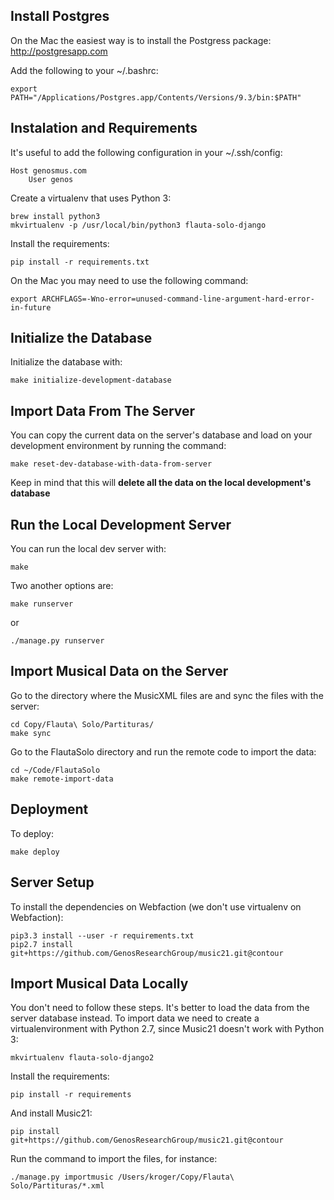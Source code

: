## Install Postgres

On the Mac the easiest way is to install the Postgress package: http://postgresapp.com

Add the following to your ~/.bashrc:

	export PATH="/Applications/Postgres.app/Contents/Versions/9.3/bin:$PATH"

## Instalation and Requirements

It's useful to add the following configuration in your ~/.ssh/config:

	Host genosmus.com
  		User genos

Create a virtualenv that uses Python 3:

	brew install python3
	mkvirtualenv -p /usr/local/bin/python3 flauta-solo-django

Install the requirements:

	pip install -r requirements.txt

On the Mac you may need to use the following command:

	export ARCHFLAGS=-Wno-error=unused-command-line-argument-hard-error-in-future

## Initialize the Database

Initialize the database with:

	make initialize-development-database

## Import Data From The Server

You can copy the current data on the server's database and load on your development
environment by running the command:

    make reset-dev-database-with-data-from-server

Keep in mind that this will **delete all the data on the local development's database**

## Run the Local Development Server

You can run the local dev server with:

	make
	
Two another options are:

	make runserver
	
or

	./manage.py runserver

## Import Musical Data on the Server

Go to the directory where the MusicXML files are and sync the files with the server:

	cd Copy/Flauta\ Solo/Partituras/
	make sync
	
Go to the FlautaSolo directory and run the remote code to import the data:

	cd ~/Code/FlautaSolo
	make remote-import-data

## Deployment

To deploy:

	make deploy

## Server Setup

To install the dependencies on Webfaction (we don't use virtualenv on Webfaction):

    pip3.3 install --user -r requirements.txt
    pip2.7 install git+https://github.com/GenosResearchGroup/music21.git@contour

## Import Musical Data Locally

You don't need to follow these steps. It's better to load the data from the server database instead.
To import data we need to create a virtualenvironment with Python 2.7, since Music21 doesn't work with Python 3:

	mkvirtualenv flauta-solo-django2

Install the requirements:

	pip install -r requirements

And install Music21:

    pip install git+https://github.com/GenosResearchGroup/music21.git@contour

Run the command to import the files, for instance:

    ./manage.py importmusic /Users/kroger/Copy/Flauta\ Solo/Partituras/*.xml

